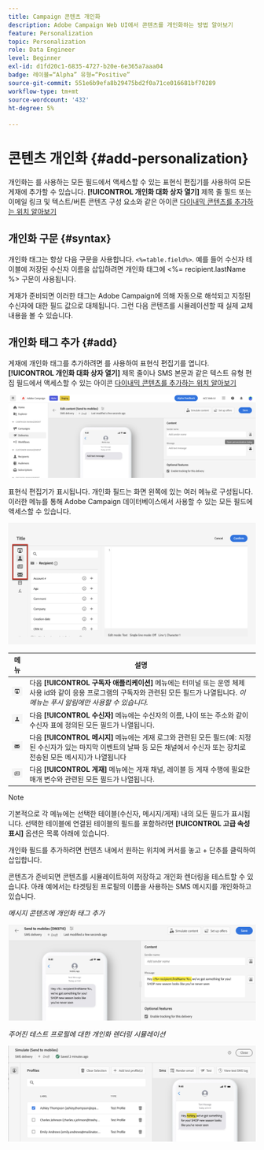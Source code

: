 ```yaml
---
title: Campaign 콘텐츠 개인화
description: Adobe Campaign Web UI에서 콘텐츠를 개인화하는 방법 알아보기
feature: Personalization
topic: Personalization
role: Data Engineer
level: Beginner
exl-id: d1fd20c1-6835-4727-b20e-6e365a7aaa04
badge: 레이블=“Alpha” 유형=“Positive”
source-git-commit: 551e6b9efa8b29475bd2f0a71ce016681bf70289
workflow-type: tm+mt
source-wordcount: '432'
ht-degree: 5%

---
```



# 콘텐츠 개인화 {#add-personalization}

개인화는 를 사용하는 모든 필드에서 액세스할 수 있는 표현식 편집기를 사용하여 모든 게재에 추가할 수 있습니다. **[!UICONTROL 개인화 대화 상자 열기]** 제목 줄 필드 또는 이메일 링크 및 텍스트/버튼 콘텐츠 구성 요소와 같은 아이콘 [다이내믹 콘텐츠를 추가하는 위치 알아보기](gs-personalization.md/#access)

## 개인화 구문 {#syntax}

개인화 태그는 항상 다음 구문을 사용합니다. `<%=table.field%>`. 예를 들어 수신자 테이블에 저장된 수신자 이름을 삽입하려면 개인화 태그에 &lt;%= recipient.lastName %> 구문이 사용됩니다.

게재가 준비되면 이러한 태그는 Adobe Campaign에 의해 자동으로 해석되고 지정된 수신자에 대한 필드 값으로 대체됩니다. 그런 다음 콘텐츠를 시뮬레이션할 때 실제 교체 내용을 볼 수 있습니다.

## 개인화 태그 추가 {#add}

게재에 개인화 태그를 추가하려면 를 사용하여 표현식 편집기를 엽니다. **[!UICONTROL 개인화 대화 상자 열기]** 제목 줄이나 SMS 본문과 같은 텍스트 유형 편집 필드에서 액세스할 수 있는 아이콘 [다이내믹 콘텐츠를 추가하는 위치 알아보기](gs-personalization.md/#access)

![](assets/perso-access.png)

표현식 편집기가 표시됩니다. 개인화 필드는 화면 왼쪽에 있는 여러 메뉴로 구성됩니다. 이러한 메뉴를 통해 Adobe Campaign 데이터베이스에서 사용할 수 있는 모든 필드에 액세스할 수 있습니다.

![](assets/perso-insert-field.png)

| 메뉴 | 설명 |
|-----|------------|
| ![](assets/do-not-localize/perso-subscribers-menu.png) | 다음 **[!UICONTROL 구독자 애플리케이션]** 메뉴에는 터미널 또는 운영 체제 사용 id와 같이 응용 프로그램의 구독자와 관련된 모든 필드가 나열됩니다. *이 메뉴는 푸시 알림에만 사용할 수 있습니다.* |
| ![](assets/do-not-localize/perso-recipients-menu.png) | 다음 **[!UICONTROL 수신자]** 메뉴에는 수신자의 이름, 나이 또는 주소와 같이 수신자 표에 정의된 모든 필드가 나열됩니다. |
| ![](assets/do-not-localize/perso-message-menu.png) | 다음 **[!UICONTROL 메시지]** 메뉴에는 게재 로그와 관련된 모든 필드(예: 지정된 수신자가 있는 마지막 이벤트의 날짜 등 모든 채널에서 수신자 또는 장치로 전송된 모든 메시지)가 나열됩니다 |
| ![](assets/do-not-localize/perso-delivery-menu.png) | 다음 **[!UICONTROL 게재]** 메뉴에는 게재 채널, 레이블 등 게재 수행에 필요한 매개 변수와 관련된 모든 필드가 나열됩니다. |

>[!NOTE]
>
>기본적으로 각 메뉴에는 선택한 테이블(수신자, 메시지/게재) 내의 모든 필드가 표시됩니다. 선택한 테이블에 연결된 테이블의 필드를 포함하려면 **[!UICONTROL 고급 속성 표시]** 옵션은 목록 아래에 있습니다.

개인화 필드를 추가하려면 컨텐츠 내에서 원하는 위치에 커서를 놓고 + 단추를 클릭하여 삽입합니다.

콘텐츠가 준비되면 콘텐츠를 시뮬레이트하여 저장하고 개인화 렌더링을 테스트할 수 있습니다. 아래 예에서는 타겟팅된 프로필의 이름을 사용하는 SMS 메시지를 개인화하고 있습니다.

*메시지 콘텐츠에 개인화 태그 추가*

![](assets/perso-preview1.png)

*주어진 테스트 프로필에 대한 개인화 렌더링 시뮬레이션*

![](assets/perso-preview2.png)

